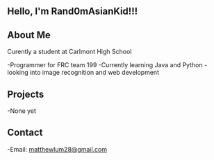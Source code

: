 Hello, I'm Rand0mAsianKid!!!
-------------------------------------------
About Me
-------------------------------------------
Curently a student at Carlmont High School

-Programmer for FRC team 199
-Currently learning Java and Python
-looking into image recognition and web development

Projects
-----------------------------------------
-None yet

Contact
-----------------------------
-Email: matthewlum28@gmail.com
